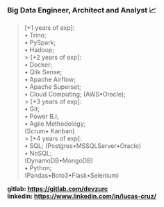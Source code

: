 ### Big Data Engineer, Architect and Analyst 📈
> [+1 years of exp]:
<br>• Trino;
<br>• PySpark;
<br>• Hadoop;
<br>> [+2 years of exp]:
<br>• Docker;
<br>• Qlik Sense;
<br>• Apache Airflow;
<br>• Apache Superset;
<br>• Cloud Computing; (AWS•Oracle);
<br>> [+3 years of exp]:
<br>• Git;
<br>• Power B.I;
<br>• Agile Methodology; 
<br>(Scrum• Kanban) 
<br>> [+4 years of exp]:
<br>• SQL; (Postgres•MSSQLServer•Oracle)
<br>• NoSQL; 
<br>(DynamoDB•MongoDB)
<br>• Python; 
<br>(Pandas•Boto3•Flask•Selenium)

<b>gitlab: https://gitlab.com/devzurc</b><br>
<b>linkedin: https://www.linkedin.com/in/lucas-cruz/</b>




